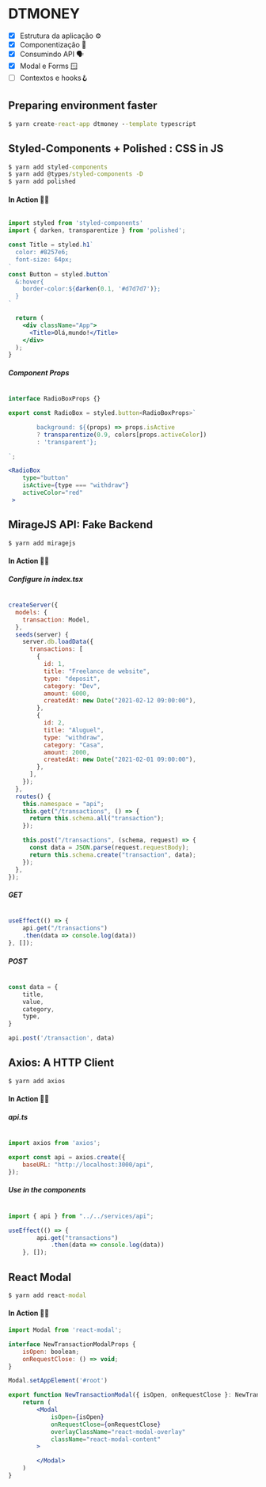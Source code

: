 # DTMONEY

- [x] Estrutura da aplicação ⚙️
- [x] Componentização 🧩
- [x] Consumindo API 🗣
- [x] Modal e Forms 🪟
- [ ] Contextos e hooks🪝

## Preparing environment faster 
```cmd
$ yarn create-react-app dtmoney --template typescript
```

## Styled-Components + Polished : CSS in JS

```cmd
$ yarn add styled-components
$ yarn add @types/styled-components -D
$ yarn add polished
```
#### In Action 👊🏽

```jsx

import styled from 'styled-components'
import { darken, transparentize } from 'polished';

const Title = styled.h1`
  color: #8257e6;
  font-size: 64px;
`
const Button = styled.button`
  &:hover{
    border-color:${darken(0.1, '#d7d7d7')};
  }
`

  return (
    <div className="App">
      <Title>Olá,mundo!</Title>
    </div>
  );
}
```

##### Component Props

```jsx

interface RadioBoxProps {}

export const RadioBox = styled.button<RadioBoxProps>`

        background: ${(props) => props.isActive
        ? transparentize(0.9, colors[props.activeColor])
        : 'transparent'};

`;

<RadioBox
    type="button"
    isActive={type === "withdraw"}
    activeColor="red"
 >
```

## MirageJS API: Fake Backend

```cmd
$ yarn add miragejs
```
#### In Action 👊🏽

##### Configure in index.tsx

```jsx

createServer({
  models: {
    transaction: Model,
  },
  seeds(server) {
    server.db.loadData({
      transactions: [
        {
          id: 1,
          title: "Freelance de website",
          type: "deposit",
          category: "Dev",
          amount: 6000,
          createdAt: new Date("2021-02-12 09:00:00"),
        },
        {
          id: 2,
          title: "Aluguel",
          type: "withdraw",
          category: "Casa",
          amount: 2000,
          createdAt: new Date("2021-02-01 09:00:00"),
        },
      ],
    });
  },
  routes() {
    this.namespace = "api";
    this.get("/transactions", () => {
      return this.schema.all("transaction");
    });

    this.post("/transactions", (schema, request) => {
      const data = JSON.parse(request.requestBody);
      return this.schema.create("transaction", data);
    });
  },
});

```
##### GET

```jsx

useEffect(() => {
    api.get("/transactions")
    .then(data => console.log(data))
}, []);


```
##### POST

```jsx

const data = {
    title,
    value,
    category,
    type,
}

api.post('/transaction', data)

```

## Axios: A HTTP Client

```cmd
$ yarn add axios
```
#### In Action 👊🏽

##### api.ts

```jsx

import axios from 'axios';

export const api = axios.create({
    baseURL: "http://localhost:3000/api",
});

```
##### Use in the components


```jsx

import { api } from "../../services/api";

useEffect(() => {
        api.get("transactions")
            .then(data => console.log(data))
    }, []);

```
## React Modal

```cmd
$ yarn add react-modal
```
#### In Action 👊🏽

```jsx
import Modal from 'react-modal';

interface NewTransactionModalProps {
    isOpen: boolean;
    onRequestClose: () => void;
}

Modal.setAppElement('#root')

export function NewTransactionModal({ isOpen, onRequestClose }: NewTransactionModalProps) {
    return (
        <Modal
            isOpen={isOpen}
            onRequestClose={onRequestClose}
            overlayClassName="react-modal-overlay"
            className="react-modal-content"
        >

        </Modal>
    )
}

```